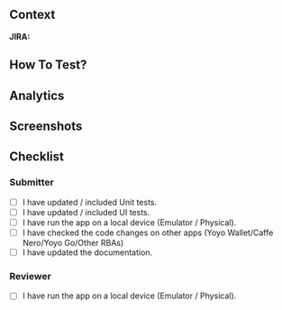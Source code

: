 ## Context
<!--- Describe your changes in detail. Why is this change required? What problem does it solve? Current behaviour vs. new behaviour? -->

**JIRA:** <!--- If it fixes an open issue, please link to the JIRA issue here. -->

## How To Test?
<!--- Please describe the test steps and any relevant details of your testing environment. -->

## Analytics
<!--- Please describe how analytics were considered as part of these changes. -->

## Screenshots
<!--- Please include screenshots of the changes, taking into account different devices/screen densities. -->

## Checklist

### Submitter
- [ ] I have updated / included Unit tests.
- [ ] I have updated / included UI tests.
- [ ] I have run the app on a local device (Emulator / Physical).
- [ ] I have checked the code changes on other apps (Yoyo Wallet/Caffe Nero/Yoyo Go/Other RBAs)
- [ ] I have updated the documentation.

### Reviewer
- [ ] I have run the app on a local device (Emulator / Physical).